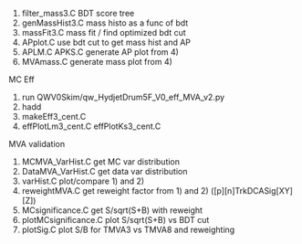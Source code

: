 

1) filter_mass3.C  BDT score tree
2) genMassHist3.C  mass histo as a func of bdt
3) massFit3.C      mass fit / find optimized bdt cut
4) APplot.C        use bdt cut to get mass hist and AP
5) APLM.C APKS.C   generate AP plot from 4)
6) MVAmass.C       generate mass plot from 4)


MC Eff
1) run QWV0Skim/qw_HydjetDrum5F_V0_eff_MVA_v2.py
2) hadd
3) makeEff3_cent.C
4) effPlotLm3_cent.C effPlotKs3_cent.C


MVA validation
1) MCMVA_VarHist.C      get MC var distribution
2) DataMVA_VarHist.C    get data var distribution
3) varHist.C            plot/compare 1) and 2)
4) reweightMVA.C        get reweight factor from 1) and 2) ([p][n]TrkDCASig[XY][Z])
5) MCsignificance.C     get S/sqrt(S+B) with reweight
6) plotMCsignificance.C plot S/sqrt(S+B) vs BDT cut
7) plotSig.C            plot S/B for TMVA3 vs TMVA8 and reweighting 

